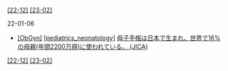 [\[22-12\]](2212.md) [\[23-02\]](2302.md)

22-01-06
* [\[ObGyn\]](ObGyn.md) [\[pediatrics_neonatology\]](pediatrics_neonatology.md) [母子手帳は日本で生まれ、世界で16%の母親(年間2200万冊)に使われている。 (JICA)](https://www.jica.go.jp/activities/issues/health/mch_handbook/index.html)

[\[22-12\]](2212.md) [\[23-02\]](2302.md)
